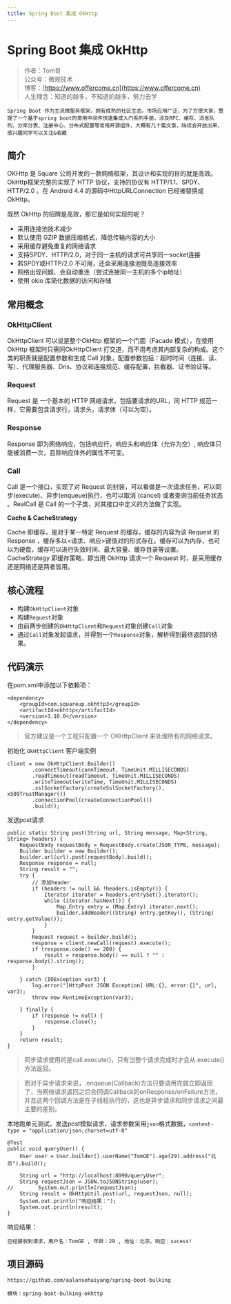 ```yaml
---
title: Spring Boot 集成 OkHttp
---
```


# Spring Boot 集成 OkHttp

> 作者：Tom哥
> <br/>公众号：微观技术
> <br/> 博客：[https://www.offercome.cn](https://www.offercome.cn)
> <br/> 人生理念：知道的越多，不知道的越多，努力去学


`Spring Boot 作为主流微服务框架，拥有成熟的社区生态。市场应用广泛，为了方便大家，整理了一个基于spring boot的常用中间件快速集成入门系列手册，涉及RPC、缓存、消息队列、分库分表、注册中心、分布式配置等常用开源组件，大概有几十篇文章，陆续会开放出来，感兴趣同学可以关注&收藏`



## 简介

OKHttp 是 Square 公司开发的一款网络框架，其设计和实现的目的就是高效。OkHttp框架完整的实现了 HTTP 协议，支持的协议有 HTTP/1.1、SPDY、HTTP/2.0 。在 Android 4.4 的源码中HttpURLConnection 已经被替换成OkHttp。

既然 OkHttp 的招牌是高效，那它是如何实现的呢？

* 采用连接池技术减少
* 默认使用 GZIP 数据压缩格式，降低传输内容的大小
* 采用缓存避免重复的网络请求
* 支持SPDY、HTTP/2.0，对于同一主机的请求可共享同一socket连接
* 若SPDY或HTTP/2.0 不可用，还会采用连接池提高连接效率
* 网络出现问题、会自动重连（尝试连接同一主机的多个ip地址）
* 使用 okio 库简化数据的访问和存储

## 常用概念


### OkHttpClient

OkHttpClient 可以说是整个OkHttp 框架的一个门面（Facade 模式），在使用 OkHttp 框架时只需同OkHttpClient 打交道，而不用考虑其内部复杂的构成。这个类的职责就是配置参数和生成 Call 对象，配置参数包括：超时时间（连接、读、写）、代理服务器、Dns、协议和连接规范、缓存配置，拦截器、证书验证等。


### Request

Request 是 一个基本的 HTTP 网络请求，包括要请求的URL，同 HTTP 规范一样，它需要包含请求行，请求头，请求体（可以为空）。

### Response

Response 即为网络响应，包括响应行，响应头和响应体（允许为空）, 响应体只能被消费一次，且除响应体外的属性不可变。

### Call

Call 是一个接口，实现了对 Request 的封装，可以看做是一次请求任务，可以同步(execute)、异步(enqueue)执行，也可以取消 (cancel) 或者查询当前任务状态 。RealCall 是 Call 的一个子类，对其接口中定义的方法做了实现。

**Cache & CacheStrategy**

Cache 即缓存，是对于某一特定 Request 的缓存，缓存的内容为该 Request 的 Response ，缓存多以<请求、响应>键值对的形式存在。缓存可以为内存，也可以为硬盘，缓存可以进行失效时间、最大容量、缓存目录等设置。
CacheStrategy 即缓存策略，即当用 OkHttp 请求一个 Request 时，是采用缓存还是网络还是两者皆用。

## 核心流程


* 构建`OkHttpClient`对象
* 构建`Request`对象
* 由前两步创建的`OkHttpClient`和`Request`对象创建`Call`对象
* 通过`Call`对象发起请求，并得到一个`Response`对象，解析得到最终返回的结果。


## 代码演示

在pom.xml中添加以下依赖项：

```
<dependency>
    <groupId>com.squareup.okhttp3</groupId>
    <artifactId>okhttp</artifactId>
    <version>3.10.0</version>
</dependency>
```

> 官方建议是一个工程只配置一个 OKHttpClient 来处理所有的网络请求。

初始化 `OkHttpClient` 客户端实例

```
client = new OkHttpClient.Builder()
        .connectTimeout(connTimeout, TimeUnit.MILLISECONDS)
        .readTimeout(readTimeout, TimeUnit.MILLISECONDS)
        .writeTimeout(writeTime, TimeUnit.MILLISECONDS)
        .sslSocketFactory(createSslSocketFactory(), x509TrustManager())
        .connectionPool(createConnectionPool())
        .build();
```

发送post请求

```
public static String post(String url, String message, Map<String, String> headers) {
    RequestBody requestBody = RequestBody.create(JSON_TYPE, message);
    Builder builder = new Builder();
    builder.url(url).post(requestBody).build();
    Response response = null;
    String result = "";
    try {
        // 添加header
        if (headers != null && !headers.isEmpty()) {
            Iterator iterator = headers.entrySet().iterator();
            while (iterator.hasNext()) {
                Map.Entry entry = (Map.Entry) iterator.next();
                builder.addHeader((String) entry.getKey(), (String) entry.getValue());
            }
        }
        Request request = builder.build();
        response = client.newCall(request).execute();
        if (response.code() == 200) {
            result = response.body() == null ? "" : response.body().string();
        }

    } catch (IOException var3) {
        log.error("[HttpPost JSON Exception] URL:{}, error:{}", url, var3);
        throw new RuntimeException(var3);

    } finally {
        if (response != null) {
            response.close();
        }
    }
    return result;
}
```
> 同步请求使用的是call.execute()，只有当整个请求完成时才会从.execute()方法返回。

> 而对于异步请求来说，.enqueue(Callback)方法只要调用完就立即返回了，当网络请求返回之后会回调Callback的onResponse/onFailure方法，并且这两个回调方法是在子线程执行的，这也是异步请求和同步请求之间最主要的差别。


本地跑单元测试，发送post模拟请求，请求参数采用`json`格式数据，`content-type = "application/json;charset=utf-8"`

```
@Test
public void queryUser() {
    User user = User.builder().userName("TomGE").age(29).address("北京").build();

    String url = "http://localhost:8090/queryUser";
    String requestJson = JSON.toJSONString(user);
//        System.out.println(requestJson);
    String result = OkHttpUtil.post(url, requestJson, null);
    System.out.println("响应结果：");
    System.out.println(result);
}
```

响应结果：

```
已经接收到请求，用户名：TomGE , 年龄：29 , 地址：北京。响应：sucess!
```


## 项目源码

```
https://github.com/aalansehaiyang/spring-boot-bulking  

模块：spring-boot-bulking-okhttp
```
